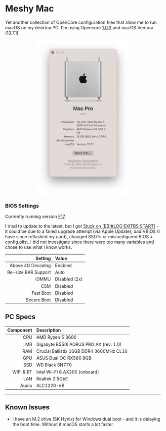 # Meshy Mac

Yet another collection of OpenCore configuration files that allow me to run macOS on my desktop PC.
I'm using Opencore [1.0.3](https://github.com/acidanthera/OpenCorePkg/releases/tag/1.0.3) and macOS Ventura (13.7.1).

<div align="center">
    <img alt="About Meshy Mac" src='./about-meshy-mac.png' height="500px">
</div>

### BIOS Settings

Currently running version [F17](https://download.gigabyte.com/FileList/BIOS/mb_bios_b550i-aorus-pro-ax_f17.zip?v=3bd32cfd4af05a3fb7ce73b5890a9600). 

I tried to update to the latest, but I got [Stuck on [EB|#LOG:EXITBS:START]](https://dortania.github.io/OpenCore-Install-Guide/troubleshooting/extended/kernel-issues.html#stuck-on-eb-log-exitbs-start) - it could be due to a failed upgrade attempt (via Apple Update), bad VBIOS (I have since reflashed my card), changed SSDTs or misconfigured BIOS + config.plist. I did not investigate since there were too many variables and chose to use what I know works.

| Setting | Value|
| -----------------: | :------------ |
|   Above 4G Decoding | Enabled       |
| Re-size BAR Support | Auto          |
|               IOMMU | Disabled (2x) |
|                 CSM | Disabled      |
|           Fast Boot | Disabled      |
|         Secure Boot | Disabled      |


## PC Specs

| Component | Description                              |
| --------: | :--------------------------------------- |
|       CPU | AMD Ryzen 5 3600                         |
|        MB | Gigabyte B550I AORUS PRO AX (rev. 1.0)   |
|       RAM | Crucial Ballistix 16GB DDR4 3600MHz CL16 |
|       GPU | ASUS Dual OC RX580 8GB                  |
|       SSD | WD Black SN770                           |
| WIFI & BT | Intel Wi-Fi 6 AX200 (onboard)            |
|       LAN | Realtek 2.5GbE                           |
|     Audio | ALC1220-VB                               |

---
## Known Issues

- I have an M.2 drive (SK Hynix) for Windows dual boot - and it is delaying the boot time. Without it macOS starts a lot faster